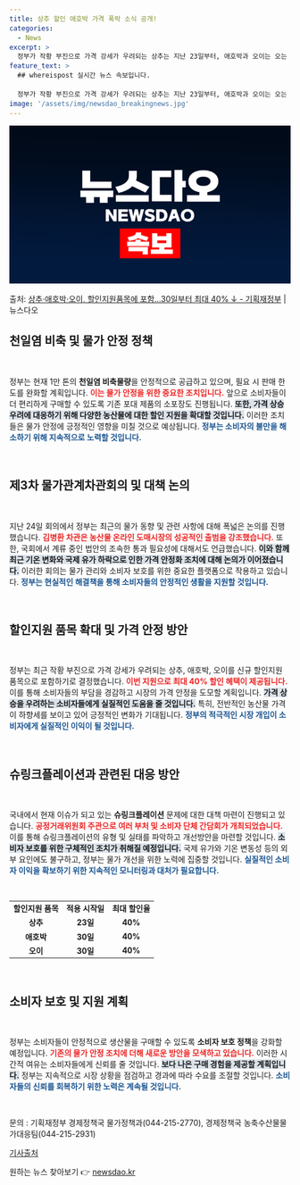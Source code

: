 ```yaml
---
title: 상추 할인 애호박 가격 폭락 소식 공개!
categories:
  - News
excerpt: >
  정부가 작황 부진으로 가격 강세가 우려되는 상추는 지난 23일부터, 애호박과 오이는 오는 30일부터 할인지원…
feature_text: >
  ## whereispost 실시간 뉴스 속보입니다.

  정부가 작황 부진으로 가격 강세가 우려되는 상추는 지난 23일부터, 애호박과 오이는 오는 30일부터 할인지원…
image: '/assets/img/newsdao_breakingnews.jpg'
---
```


![뉴스다오 속보](/assets/img/newsdao_breakingnews.jpg)

<p>출처: <a href="https://newsdao.kr/2634" rel="dofollow">상추·애호박·오이, 할인지원품목에 포함…30일부터 최대 40% ↓ - 기획재정부</a> | 뉴스다오</p>

<h2 data-ke-size="size26">천일염 비축 및 물가 안정 정책</h2>

<p data-ke-size="size16">&nbsp;</p>

정부는 현재 1만 톤의 <b>천일염 비축물량</b>을 안정적으로 공급하고 있으며, 필요 시 판매 한도를 완화할 계획입니다. <b><span style="color: #ee2323;">이는 물가 안정을 위한 중요한 조치입니다.</span></b> 앞으로 소비자들이 더 편리하게 구매할 수 있도록 기존 포대 제품의 소포장도 진행됩니다. <b><span style="background-color: #21538527;">또한, 가격 상승 우려에 대응하기 위해 다양한 농산물에 대한 할인 지원을 확대할 것입니다.</span></b> 이러한 조치들은 물가 안정에 긍정적인 영향을 미칠 것으로 예상됩니다. <b><span style="color: #1a5490;">정부는 소비자의 불만을 해소하기 위해 지속적으로 노력할 것입니다.</span></b> 

<p data-ke-size="size16">&nbsp;</p>

<h2 data-ke-size="size26">제3차 물가관계차관회의 및 대책 논의</h2>

<p data-ke-size="size16">&nbsp;</p>

지난 24일 회의에서 정부는 최근의 물가 동향 및 관련 사항에 대해 폭넓은 논의를 진행했습니다. <b><span style="color: #ee2323;">김병환 차관은 농산물 온라인 도매시장의 성공적인 출범을 강조했습니다.</span></b> 또한, 국회에서 계류 중인 법안의 조속한 통과 필요성에 대해서도 언급했습니다. <b><span style="background-color: #21538527;">이와 함께 최근 기온 변화와 국제 유가 하락으로 인한 가격 안정화 조치에 대해 논의가 이어졌습니다.</span></b> 이러한 회의는 물가 관리와 소비자 보호를 위한 중요한 플랫폼으로 작용하고 있습니다. <b><span style="color: #1a5490;">정부는 현실적인 해결책을 통해 소비자들의 안정적인 생활을 지원할 것입니다.</span></b> 

<p data-ke-size="size16">&nbsp;</p>

<h2 data-ke-size="size26">할인지원 품목 확대 및 가격 안정 방안</h2>

<p data-ke-size="size16">&nbsp;</p>

정부는 최근 작황 부진으로 가격 강세가 우려되는 상추, 애호박, 오이를 신규 할인지원 품목으로 포함하기로 결정했습니다. <b><span style="color: #ee2323;">이번 지원으로 최대 40% 할인 혜택이 제공됩니다.</span></b> 이를 통해 소비자들의 부담을 경감하고 시장의 가격 안정을 도모할 계획입니다. <b><span style="background-color: #21538527;">가격 상승을 우려하는 소비자들에게 실질적인 도움을 줄 것입니다.</span></b> 특히, 전반적인 농산물 가격이 하향세를 보이고 있어 긍정적인 변화가 기대됩니다. <b><span style="color: #1a5490;">정부의 적극적인 시장 개입이 소비자에게 실질적인 이익이 될 것입니다.</span></b>

<p data-ke-size="size16">&nbsp;</p>

<h2 data-ke-size="size26">슈링크플레이션과 관련된 대응 방안</h2>

<p data-ke-size="size16">&nbsp;</p>

국내에서 현재 이슈가 되고 있는 <b>슈링크플레이션</b> 문제에 대한 대책 마련이 진행되고 있습니다. <b><span style="color: #ee2323;">공정거래위원회 주관으로 여러 부처 및 소비자 단체 간담회가 개최되었습니다.</span></b> 이를 통해 슈링크플레이션의 유형 및 실태를 파악하고 개선방안을 마련할 것입니다. <b><span style="background-color: #21538527;">소비자 보호를 위한 구체적인 조치가 취해질 예정입니다.</span></b> 국제 유가와 기온 변동성 등의 외부 요인에도 불구하고, 정부는 물가 개선을 위한 노력에 집중할 것입니다. <b><span style="color: #1a5490;">실질적인 소비자 이익을 확보하기 위한 지속적인 모니터링과 대처가 필요합니다.</span></b>

<p data-ke-size="size16">&nbsp;</p>

<table style="width: 100%;">
  <tbody>
    <tr>
      <td style="text-align: center; height: 17px;"><b>할인지원 품목</b></td>
      <td style="text-align: center; height: 17px;"><b>적용 시작일</b></td>
      <td style="text-align: center; height: 17px;"><b>최대 할인율</b></td>
    </tr>
    <tr>
      <td style="text-align: center; height: 17px;"><b>상추</b></td>
      <td style="text-align: center; height: 17px;"><b>23일</b></td>
      <td style="text-align: center; height: 17px;"><b>40%</b></td>
    </tr>
    <tr>
      <td style="text-align: center; height: 17px;"><b>애호박</b></td>
      <td style="text-align: center; height: 17px;"><b>30일</b></td>
      <td style="text-align: center; height: 17px;"><b>40%</b></td>
    </tr>
    <tr>
      <td style="text-align: center; height: 17px;"><b>오이</b></td>
      <td style="text-align: center; height: 17px;"><b>30일</b></td>
      <td style="text-align: center; height: 17px;"><b>40%</b></td>
    </tr>
  </tbody>
</table>

<p data-ke-size="size16">&nbsp;</p>

<h2 data-ke-size="size26">소비자 보호 및 지원 계획</h2>

<p data-ke-size="size16">&nbsp;</p>

정부는 소비자들이 안정적으로 생산물을 구매할 수 있도록 <b>소비자 보호 정책</b>을 강화할 예정입니다. <b><span style="color: #ee2323;">기존의 물가 안정 조치에 더해 새로운 방안을 모색하고 있습니다.</span></b> 이러한 시간적 여유는 소비자들에게 신뢰를 줄 것입니다. <b><span style="background-color: #21538527;">보다 나은 구매 경험을 제공할 계획입니다.</span></b> 정부는 지속적으로 시장 상황을 점검하고 경과에 따라 수요를 조절할 것입니다. <b><span style="color: #1a5490;">소비자들의 신뢰를 회복하기 위한 노력은 계속될 것입니다.</span></b>

<p data-ke-size="size16">&nbsp;</p>

<footer>
    <p>문의 : 기획재정부 경제정책국 물가정책과(044-215-2770), 경제정책국 농축수산물물가대응팀(044-215-2931)</p>
    <p><a href="https://newsdao.kr/2634">기사출처</a></p>
</footer> 

원하는 뉴스 찾아보기 👉 <a href="https://newsdao.kr" rel="dofollow">newsdao.kr</a>


